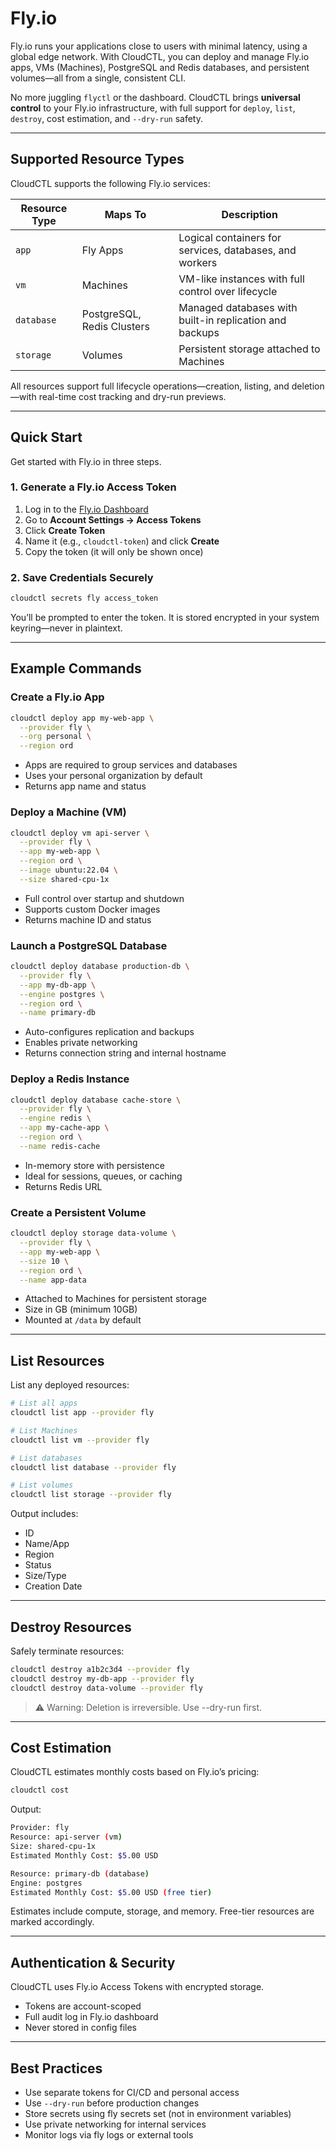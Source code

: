 # Fly.io

Fly.io runs your applications close to users with minimal latency, using a global edge network. With CloudCTL, you can deploy and manage Fly.io apps, VMs (Machines), PostgreSQL and Redis databases, and persistent volumes—all from a single, consistent CLI.

No more juggling `flyctl` or the dashboard. CloudCTL brings **universal control** to your Fly.io infrastructure, with full support for `deploy`, `list`, `destroy`, cost estimation, and `--dry-run` safety.

---

## Supported Resource Types

CloudCTL supports the following Fly.io services:

| Resource Type | Maps To | Description |
|---------------|--------|-------------|
| `app` | Fly Apps | Logical containers for services, databases, and workers |
| `vm` | Machines | VM-like instances with full control over lifecycle |
| `database` | PostgreSQL, Redis Clusters | Managed databases with built-in replication and backups |
| `storage` | Volumes | Persistent storage attached to Machines |

All resources support full lifecycle operations—creation, listing, and deletion—with real-time cost tracking and dry-run previews.

---

## Quick Start

Get started with Fly.io in three steps.

### 1. Generate a Fly.io Access Token

1. Log in to the [Fly.io Dashboard](https://fly.io)
2. Go to **Account Settings → Access Tokens**
3. Click **Create Token**
4. Name it (e.g., `cloudctl-token`) and click **Create**
5. Copy the token (it will only be shown once)

### 2. Save Credentials Securely

```bash
cloudctl secrets fly access_token
```
You’ll be prompted to enter the token. It is stored encrypted in your system keyring—never in plaintext.

---

##  Example Commands
### Create a Fly.io App
```bash
cloudctl deploy app my-web-app \
  --provider fly \
  --org personal \
  --region ord
```

* Apps are required to group services and databases
* Uses your personal organization by default
* Returns app name and status

### Deploy a Machine (VM)
```bash
cloudctl deploy vm api-server \
  --provider fly \
  --app my-web-app \
  --region ord \
  --image ubuntu:22.04 \
  --size shared-cpu-1x
```

* Full control over startup and shutdown
* Supports custom Docker images
* Returns machine ID and status

### Launch a PostgreSQL Database
```bash
cloudctl deploy database production-db \
  --provider fly \
  --app my-db-app \
  --engine postgres \
  --region ord \
  --name primary-db
```

* Auto-configures replication and backups
* Enables private networking
* Returns connection string and internal hostname

### Deploy a Redis Instance
```bash
cloudctl deploy database cache-store \
  --provider fly \
  --engine redis \
  --app my-cache-app \
  --region ord \
  --name redis-cache
```

* In-memory store with persistence
* Ideal for sessions, queues, or caching
* Returns Redis URL

### Create a Persistent Volume
```bash
cloudctl deploy storage data-volume \
  --provider fly \
  --app my-web-app \
  --size 10 \
  --region ord \
  --name app-data
```

* Attached to Machines for persistent storage
* Size in GB (minimum 10GB)
* Mounted at `/data` by default

---

## List Resources
List any deployed resources:

```bash
# List all apps
cloudctl list app --provider fly

# List Machines
cloudctl list vm --provider fly

# List databases
cloudctl list database --provider fly

# List volumes
cloudctl list storage --provider fly
```
Output includes:

* ID
* Name/App
* Region
* Status
* Size/Type
* Creation Date

---

##  Destroy Resources
Safely terminate resources:

```bash
cloudctl destroy a1b2c3d4 --provider fly
cloudctl destroy my-db-app --provider fly
cloudctl destroy data-volume --provider fly
```

>⚠️ Warning: Deletion is irreversible. Use --dry-run first.

---

## Cost Estimation
CloudCTL estimates monthly costs based on Fly.io’s pricing:

```bash
cloudctl cost
```

Output:
```bash
Provider: fly
Resource: api-server (vm)
Size: shared-cpu-1x
Estimated Monthly Cost: $5.00 USD

Resource: primary-db (database)
Engine: postgres
Estimated Monthly Cost: $5.00 USD (free tier)
```

Estimates include compute, storage, and memory. Free-tier resources are marked accordingly.

---

##  Authentication & Security
CloudCTL uses Fly.io Access Tokens with encrypted storage.

* Tokens are account-scoped
* Full audit log in Fly.io dashboard
* Never stored in config files

---

##  Best Practices

* Use separate tokens for CI/CD and personal access
* Use `--dry-run` before production changes
* Store secrets using fly secrets set (not in environment variables)
* Use private networking for internal services
* Monitor logs via fly logs or external tools